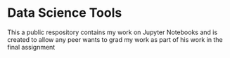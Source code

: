 # Data Science Tools
 This a public respository contains my work on Jupyter Notebooks and is created to
 allow any peer wants to grad my work as part of his work in the final assignment
